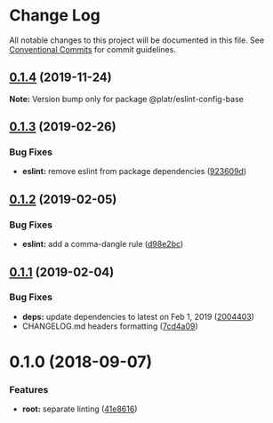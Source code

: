 # Change Log

All notable changes to this project will be documented in this file.
See [Conventional Commits](https://conventionalcommits.org) for commit guidelines.

## [0.1.4](https://github.com/shimarulin/platr/compare/v0.1.3...v0.1.4) (2019-11-24)

**Note:** Version bump only for package @platr/eslint-config-base





## [0.1.3](https://github.com/shimarulin/platr/compare/v0.1.2...v0.1.3) (2019-02-26)


### Bug Fixes

* **eslint:** remove eslint from package dependencies ([923609d](https://github.com/shimarulin/platr/commit/923609d))





## [0.1.2](https://github.com/shimarulin/platr/compare/v0.1.1...v0.1.2) (2019-02-05)


### Bug Fixes

* **eslint:** add a comma-dangle rule ([d98e2bc](https://github.com/shimarulin/platr/commit/d98e2bc))





## [0.1.1](https://github.com/shimarulin/platr/compare/v0.1.0...v0.1.1) (2019-02-04)


### Bug Fixes

* **deps:** update dependencies to latest on Feb 1, 2019 ([2004403](https://github.com/shimarulin/platr/commit/2004403))
* CHANGELOG.md headers formatting ([7cd4a09](https://github.com/shimarulin/platr/commit/7cd4a09))





<a name="0.1.0"></a>

# 0.1.0 (2018-09-07)

### Features

- **root:** separate linting ([41e8616](https://github.com/shimarulin/platr/commit/41e8616))
